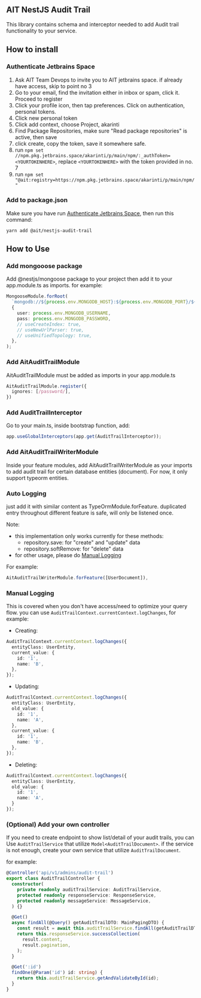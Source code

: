 ## AIT NestJS Audit Trail

This library contains schema and interceptor needed to add Audit trail functionality to your service.

## How to install

### Authenticate Jetbrains Space

1. Ask AIT Team Devops to invite you to AIT jetbrains space. if already have access, skip to point no 3
2. Go to your email, find the invitation either in inbox or spam, click it. Proceed to register
3. Click your profile icon, then tap preferences. Click on authentication, personal tokens.
4. Click new personal token
5. Click add context, choose Project, akarinti
6. Find Package Repositories, make sure "Read package repositories" is active, then save
7. click create, copy the token, save it somewhere safe.
8. run `npm set //npm.pkg.jetbrains.space/akarinti/p/main/npm/:_authToken=<YOURTOKENHERE>`, replace `<YOURTOKENHERE>` with the token provided in no. 7
9. run `npm set "@ait:registry=https://npm.pkg.jetbrains.space/akarinti/p/main/npm/"`

### Add to package.json
Make sure you have run [Authenticate Jetbrains Space](#authenticate-jetbrains-space), then run this command:

```
yarn add @ait/nestjs-audit-trail
```

## How to Use

### Add mongooose package
Add @nestjs/mongoose package to your project then add it to your app.module.ts as imports. for example:

```ts
MongooseModule.forRoot(
  `mongodb://${process.env.MONGODB_HOST}:${process.env.MONGODB_PORT}/${process.env.MONGODB_DB_NAME}`,
  {
    user: process.env.MONGODB_USERNAME,
    pass: process.env.MONGODB_PASSWORD,
    // useCreateIndex: true,
    // useNewUrlParser: true,
    // useUnifiedTopology: true,
  },
);
```

### Add AitAuditTrailModule
AitAuditTrailModule must be added as imports in your app.module.ts

```ts
AitAuditTrailModule.register({
  ignores: [/password/],
})
```

### Add AuditTrailInterceptor
Go to your main.ts, inside bootstrap function, add:
```ts
app.useGlobalInterceptors(app.get(AuditTrailInterceptor));
```

### Add AitAuditTrailWriterModule
Inside your feature modules, add AitAuditTrailWriterModule as your imports to add audit trail for certain database entities (document). For now, it only support typeorm entities.

### Auto Logging

just add it with similar content as TypeOrmModule.forFeature. duplicated entry throughout different feature is safe, will only be listened once.

Note: 
- this implementation only works currently for these methods:
  - repository.save: for "create" and "update" data
  - repository.softRemove: for "delete" data
- for other usage, please do [Manual Logging](#manual-logging)

For example:

```ts
AitAuditTrailWriterModule.forFeature([UserDocument]),
```

### Manual Logging
This is covered when you don't have access/need to optimize your query flow. you can use `AuditTrailContext.currentContext.logChanges`, for example:

- Creating:
```ts
AuditTrailContext.currentContext.logChanges({
  entityClass: UserEntity,
  current_value: {
    id: '1',
    name: 'B',
  },
});
```

- Updating:
```ts
AuditTrailContext.currentContext.logChanges({
  entityClass: UserEntity,
  old_value: {
    id: '1',
    name: 'A',
  },
  current_value: {
    id: '1',
    name: 'B',
  },
});
```

- Deleting:
```ts
AuditTrailContext.currentContext.logChanges({
  entityClass: UserEntity,
  old_value: {
    id: '1',
    name: 'A',
  }
});
```

### (Optional) Add your own controller
If you need to create endpoint to show list/detail of your audit trails, you can Use `AuditTrailService` that utilize `Model<AuditTrailDocument>`. if the service is not enough, create your own service that utilize `AuditTrailDocument`.

for example:
```ts
@Controller('api/v1/admins/audit-trail')
export class AuditTrailController {
  constructor(
    private readonly auditTrailService: AuditTrailService,
    protected readonly responseService: ResponseService,
    protected readonly messageService: MessageService,
  ) {}

  @Get()
  async findAll(@Query() getAuditTrailDTO: MainPagingDTO) {
    const result = await this.auditTrailService.findAll(getAuditTrailDTO);
    return this.responseService.successCollection(
      result.content,
      result.pagination,
    );
  }

  @Get(':id')
  findOne(@Param('id') id: string) {
    return this.auditTrailService.getAndValidateById(id);
  }
}
```